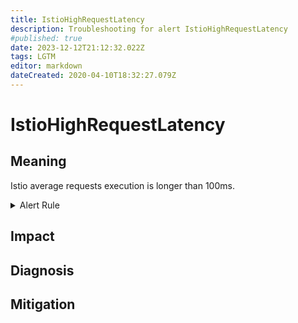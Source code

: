 ```yaml
---
title: IstioHighRequestLatency
description: Troubleshooting for alert IstioHighRequestLatency
#published: true
date: 2023-12-12T21:12:32.022Z
tags: LGTM
editor: markdown
dateCreated: 2020-04-10T18:32:27.079Z
---
```


# IstioHighRequestLatency

## Meaning
[//]: # "Short paragraph that explains what the alert means"
Istio average requests execution is longer than 100ms.

<details>
  <summary>Alert Rule</summary>

  ```yaml
alert: IstioHighRequestLatency
expr: rate(istio_request_duration_milliseconds_sum{reporter="destination"}[1m]) / rate(istio_request_duration_milliseconds_count{reporter="destination"}[1m]) > 100
for: 1m
labels:
    severity: warning
annotations:
    summary: Istio high request latency (instance {{ $labels.instance }})
    description: |-
        Istio average requests execution is longer than 100ms.
          VALUE = {{ $value }}
          LABELS = {{ $labels }}
    runbook: https://github.com/srerun/prometheus-alerts/content/runbooks/IstioHighRequestLatency

  ```
</details>


## Impact
[//]: # "What could / will happen if the alert is not addressed"



## Diagnosis
[//]: # "Steps to take to identify the cause of the problem"



## Mitigation
[//]: # "The steps necessary to resolve the alert"
